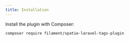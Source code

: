 ```yaml
---
title: Installation
---
```


Install the plugin with Composer:

```bash
composer require filament/spatie-laravel-tags-plugin
```
